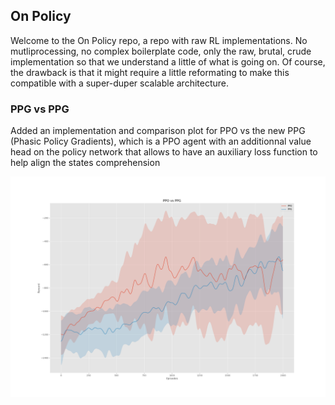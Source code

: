## On Policy 

Welcome to the On Policy repo, a repo with raw RL implementations. No mutliprocessing, no complex boilerplate code, only the raw, brutal, crude implementation so that we understand a little of what is going on. Of course, the drawback is that it might require a little reformating to make this compatible with a super-duper scalable architecture. 

### PPG vs PPG 

Added an implementation and comparison plot for PPO vs the new PPG (Phasic Policy Gradients), which is a PPO agent with an additionnal value head on the policy network that allows to have an auxiliary loss function to help align the states comprehension 


![PPO vs PPG on Pendulum](./runs/ppo_vs_ppg.png)